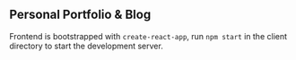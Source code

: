 ## Personal Portfolio &amp; Blog


Frontend is bootstrapped with `create-react-app`, run `npm start` in the client directory to start the development server.
